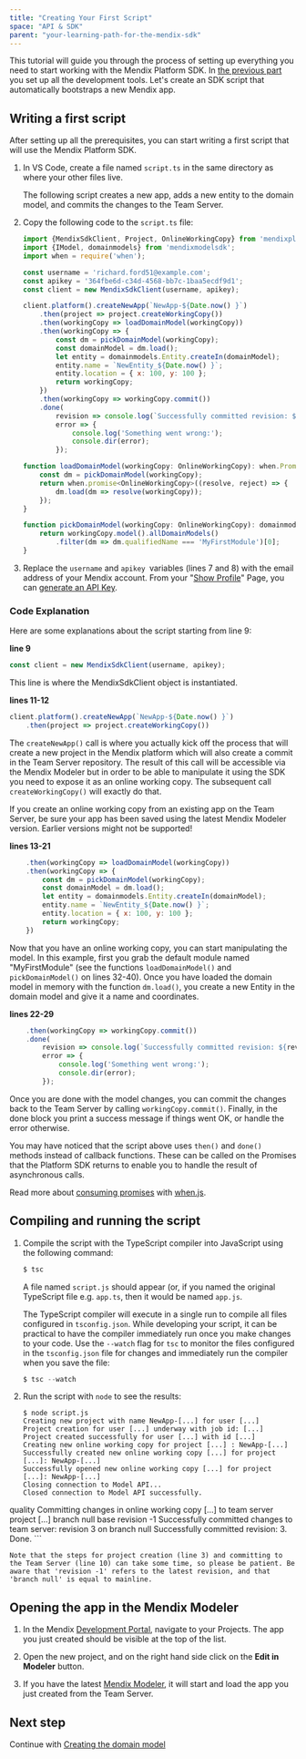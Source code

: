 ```yaml
---
title: "Creating Your First Script"
space: "API & SDK"
parent: "your-learning-path-for-the-mendix-sdk"
---
```

This tutorial will guide you through the process of setting up everything you need to start working with the Mendix Platform SDK. In [the previous part](setting-up-your-development-environment) you set up all the development tools. Let's create an SDK script that automatically bootstraps a new Mendix app.

## Writing a first script

After setting up all the prerequisites, you can start writing a first script that will use the Mendix Platform SDK.

1.  In VS Code, create a file named `script.ts` in the same directory as where your other files live.

    The following script creates a new app, adds a new entity to the domain model, and commits the changes to the Team Server.
2.  Copy the following code to the  `script.ts` file:

    ```js
    import {MendixSdkClient, Project, OnlineWorkingCopy} from 'mendixplatformsdk';
    import {IModel, domainmodels} from 'mendixmodelsdk';
    import when = require('when');

    const username = 'richard.ford51@example.com';
    const apikey = '364fbe6d-c34d-4568-bb7c-1baa5ecdf9d1';
    const client = new MendixSdkClient(username, apikey);

    client.platform().createNewApp(`NewApp-${Date.now() }`)
        .then(project => project.createWorkingCopy())
        .then(workingCopy => loadDomainModel(workingCopy))
        .then(workingCopy => {
            const dm = pickDomainModel(workingCopy);
            const domainModel = dm.load();
            let entity = domainmodels.Entity.createIn(domainModel);
            entity.name = `NewEntity_${Date.now() }`;
            entity.location = { x: 100, y: 100 };
            return workingCopy;
        })
        .then(workingCopy => workingCopy.commit())
        .done(
            revision => console.log(`Successfully committed revision: ${revision.num() }. Done.`),
            error => {
                console.log('Something went wrong:');
                console.dir(error);
            });

    function loadDomainModel(workingCopy: OnlineWorkingCopy): when.Promise<OnlineWorkingCopy> {
        const dm = pickDomainModel(workingCopy);
        return when.promise<OnlineWorkingCopy>((resolve, reject) => {
            dm.load(dm => resolve(workingCopy));
        });
    }

    function pickDomainModel(workingCopy: OnlineWorkingCopy): domainmodels.IDomainModel {
        return workingCopy.model().allDomainModels()
            .filter(dm => dm.qualifiedName === 'MyFirstModule')[0];
    }

    ```

3.  Replace the `username` and `apikey `variables (lines 7 and 8) with the email address of your Mendix account. From your "[Show Profile](https://sprintr.home.mendix.com/link/myprofile)" Page, you can [generate an API Key](../apidocs/authentication).

### Code Explanation

Here are some explanations about the script starting from line 9:

**line 9**
```js
const client = new MendixSdkClient(username, apikey);
```

This line is where the MendixSdkClient object is instantiated.

**lines 11-12**
```js
client.platform().createNewApp(`NewApp-${Date.now() }`)
    .then(project => project.createWorkingCopy())
```

The `createNewApp()` call is where you actually kick off the process that will create a new project in the Mendix platform which will also create a commit in the Team Server repository. The result of this call will be accessible via the Mendix Modeler but in order to be able to manipulate it using the SDK you need to expose it as an online working copy. The subsequent call `createWorkingCopy()` will exactly do that.

If you create an online working copy from an existing app on the Team Server, be sure your app has been saved using the latest Mendix Modeler version. Earlier versions might not be supported!

**lines 13-21**
```js
    .then(workingCopy => loadDomainModel(workingCopy))
    .then(workingCopy => {
        const dm = pickDomainModel(workingCopy);
        const domainModel = dm.load();
        let entity = domainmodels.Entity.createIn(domainModel);
        entity.name = `NewEntity_${Date.now() }`;
        entity.location = { x: 100, y: 100 };
        return workingCopy;
    })
```

Now that you have an online working copy, you can start manipulating the model. In this example, first you grab the default module named "MyFirstModule" (see the functions `loadDomainModel()` and `pickDomainModel()` on lines 32-40). Once you have loaded the domain model in memory with the function `dm.load()`, you create a new Entity in the domain model and give it a name and coordinates.

**lines 22-29**
```js
    .then(workingCopy => workingCopy.commit())
    .done(
        revision => console.log(`Successfully committed revision: ${revision.num() }. Done.`),
        error => {
            console.log('Something went wrong:');
            console.dir(error);
        });
```

Once you are done with the model changes, you can commit the changes back to the Team Server by calling `workingCopy.commit()`. Finally, in the done block you print a success message if things went OK, or handle the error otherwise. 

You may have noticed that the script above uses `then()` and `done()` methods instead of callback functions. These can be called on the Promises that the Platform SDK returns to enable you to handle the result of asynchronous calls.

Read more about [consuming promises](http://know.cujojs.com/tutorials/promises/consuming-promises) with [when.js](https://github.com/cujojs/when).

## Compiling and running the script

1.  Compile the script with the TypeScript compiler into JavaScript using the following command:

    ```java
    $ tsc
    ```

    A file named `script.js` should appear (or, if you named the original TypeScript file e.g. `app.ts`, then it would be named `app.js`.

    The TypeScript compiler will execute in a single run to compile all files configured in `tsconfig.json`. While developing your script, it can be practical to have the compiler immediately run once you make changes to your code. Use the `--watch` flag for `tsc` to monitor the files configured in the `tsconfig.json` file for changes and immediately run the compiler when you save the file:

    ```java
    $ tsc --watch
    ```

2.  Run the script with `node` to see the results:

    ```text
    $ node script.js
    Creating new project with name NewApp-[...] for user [...]
    Project creation for user [...] underway with job id: [...]
    Project created successfully for user [...] with id [...]
    Creating new online working copy for project [...] : NewApp-[...]
    Successfully created new online working copy [...] for project [...]: NewApp-[...]
    Successfully opened new online working copy [...] for project [...]: NewApp-[...]
    Closing connection to Model API...
    Closed connection to Model API successfully.
quality
Committing changes in online working copy [...] to team server project [...] branch null base revision -1
    Successfully committed changes to team server: revision 3 on branch null
    Successfully committed revision: 3\. Done.
    ```

    Note that the steps for project creation (line 3) and committing to the Team Server (line 10) can take some time, so please be patient. Be aware that 'revision -1' refers to the latest revision, and that 'branch null' is equal to mainline.

## Opening the app in the Mendix Modeler

1.  In the Mendix [Development Portal](https://sprintr.home.mendix.com/), navigate to your Projects. The app you just created should be visible at the top of the list.

2.  Open the new project, and on the right hand side click on the **Edit in Modeler** button.

3.  If you have the latest [Mendix Modeler](https://appstore.home.mendix.com/link/modelers/), it will start and load the app you just created from the Team Server.

## Next step

Continue with [Creating the domain model](creating-the-domain-model)
